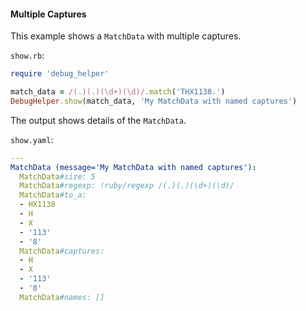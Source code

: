 #### Multiple Captures

This example shows a ```MatchData``` with multiple captures.

```show.rb```:
```ruby
require 'debug_helper'

match_data = /(.)(.)(\d+)(\d)/.match('THX1138.')
DebugHelper.show(match_data, 'My MatchData with named captures')
```

The output shows details of the ```MatchData```.

```show.yaml```:
```yaml
---
MatchData (message='My MatchData with named captures'):
  MatchData#size: 5
  MatchData#regexp: !ruby/regexp /(.)(.)(\d+)(\d)/
  MatchData#to_a:
  - HX1138
  - H
  - X
  - '113'
  - '8'
  MatchData#captures:
  - H
  - X
  - '113'
  - '8'
  MatchData#names: []
```

